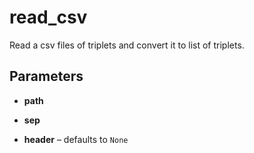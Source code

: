 # read_csv

Read a csv files of triplets and convert it to list of triplets.



## Parameters

- **path**

- **sep**

- **header** – defaults to `None`





